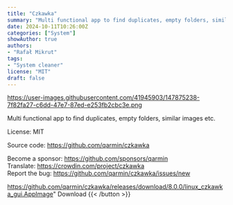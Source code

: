 ```yaml
---
title: "Czkawka"
summary: "Multi functional app to find duplicates, empty folders, similar images etc."
date: 2024-10-11T10:26:00Z
categories: ["System"]
showAuthor: true
authors:
- "Rafał Mikrut"
tags: 
- "System cleaner"
license: "MIT"
draft: false
---
```


https://user-images.githubusercontent.com/41945903/147875238-7f82fa27-c6dd-47e7-87ed-e253fb2cbc3e.png

Multi functional app to find duplicates, empty folders, similar images etc.

License: MIT

Source code: <https://github.com/qarmin/czkawka>

Become a sponsor: <https://github.com/sponsors/qarmin>  
Translate: <https://crowdin.com/project/czkawka>  
Report the bug: <https://github.com/qarmin/czkawka/issues/new>  

https://github.com/qarmin/czkawka/releases/download/8.0.0/linux_czkawka_gui.AppImage" 
Download
{{< /button >}}
